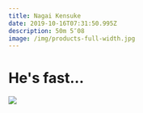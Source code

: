 ```yaml
---
title: Nagai Kensuke
date: 2019-10-16T07:31:50.995Z
description: 50m 5″08
image: /img/products-full-width.jpg
---
```

# He's fast...

![](/img/home-about-section.jpg)
